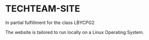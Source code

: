 # TECHTEAM-SITE
In partial fulfillment for the class LBYCPG2

The website is tailored to run locally on a Linux Operating System.
